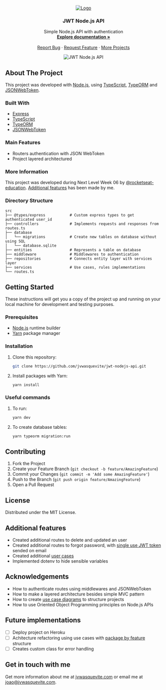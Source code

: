 <br />
<p align="center">
  <a href="https://github.com/jvwasquevite/jwt-nodejs-api">
    <img src="https://raw.githubusercontent.com/jvwasquevite/readme/main/logo.png?token=AMCADBC6EWPA6XJUKSPKSHLA7FU6W" alt="Logo">
  </a>

  <h3 align="center">JWT Node.js API</h3>

  <p align="center">
    Simple Node.js API with authentication
    <br />
    <a href="https://jvwasquevite.notion.site/NLW06-mission-nodeJS-51a92b212f6d4c958cab2fcf1edbc9f9"><strong>Explore documentation »</strong></a>
    <br />
    <br />
    <a href="https://github.com/jvwasquevite/jwt-nodejs-api/issues">Report Bug</a>
    ·
    <a href="https://github.com/jvwasquevite/jwt-nodejs-api/issues">Request Feature</a>
    ·
    <a href="https://github.com/jvwasquevite?tab=repositories">More Projects</a>
  </p>
</p>

<!-- made at screely.com, with: shadow on, plain regular window, no background, and 80x100px padding -->
<p align="center">
<img src="https://raw.githubusercontent.com/rocketseat-education/nlw-06-nodejs/master/.github/preview.png" alt="JWT Node.js API">
</p>

## About The Project

This project was developed with [Node.js](https://nodejs.org/en/), using [TypeScript](https://www.typescriptlang.org/), [TypeORM](https://typeorm.io/#/) and [JSONWebToken](https://github.com/auth0/node-jsonwebtoken#readme).

### Built With

* [Express](https://expressjs.com/pt-br/)
* [TypeScript](https://www.typescriptlang.org/)
* [TypeORM](https://typeorm.io/#/)
* [JSONWebToken](https://github.com/auth0/node-jsonwebtoken#readme)

### Main Features

* Routers authentication with JSON WebToken
* Project layered architectured

### More Information

This project was developed during Next Level Week 06 by [@rocketseat-education](https://github.com/rocketseat-education/). [Additional features](#additional-features) has been made by me.

### Directory Structure

```
src
├── @types/express           # Custom express types to get authenticated user_id
├── controllers              # Implements requests and responses from routes.ts
├── database
│   └── migrations           # Create new tables on database without using SQL
│   └── database.sqlite
├── entities                 # Represents a table on database
├── middleware               # Middlewares to authentication
├── repositories             # Connects entity layer with services layer
├── services                 # Use cases, rules implementations
└── routes.ts
```


## Getting Started

These instructions will get you a copy of the project up and running on your local machine for development and testing purposes.

### Prerequisites

* [Node.js](https://nodejs.org/en/) runtime builder
* [Yarn](https://classic.yarnpkg.com/en/) package manager

### Installation

1. Clone this repository:
   ```sh
   git clone https://github.com/jvwasquevite/jwt-nodejs-api.git
   ```
2. Install packages with Yarn:
   ```sh
   yarn install
   ```
  
### Useful commands

1. To run:
   ```sh
   yarn dev
   ```
2. To create database tables:
   ```sh
   yarn typeorm migration:run
   ```

## Contributing

1. Fork the Project
2. Create your Feature Branch (`git checkout -b feature/AmazingFeature`)
3. Commit your Changes (`git commit -m 'Add some AmazingFeature'`)
4. Push to the Branch (`git push origin feature/AmazingFeature`)
5. Open a Pull Request

## License

Distributed under the MIT License.

<h2 id="additional-features">Additional features</h2>

* Created additional routes to delete and updated an user
* Created additional routes to forgot password, with [single use JWT token](https://www.jbspeakr.cc/howto-single-use-jwt/) sended on email
* Created additional [user cases](https://github.com/jvwasquevite/jwt-nodejs-api/blob/master/user-cases.md)
* Implemented dotenv to hide sensible variables


## Acknowledgements

* How to authenticate routes using middlewares and JSONWebToken
* How to make a layered architecture besides simple MVC pattern
* How to create [use case diagrams](https://en.wikipedia.org/wiki/Use_case_diagram) to structure projects 
* How to use Oriented Object Programming principles on Node.js APIs

## Future implementations

- [ ] Deploy project on Heroku
- [ ] Achitecture refactoring using use cases with [package by feature](https://phauer.com/2020/package-by-feature/) structure
- [ ] Creates custom class for error handling

## Get in touch with me

Get more information about me at [jvwasquevite.com](https://jvwasquevite.com/) or email me at [joao@jvwasquevite.com](mailto:joao@jvwasquevite.com).
